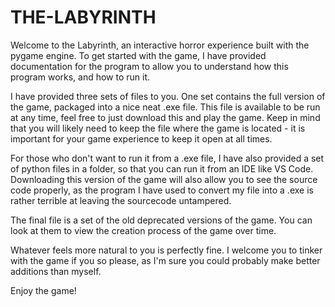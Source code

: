 # THE-LABYRINTH
Welcome to the Labyrinth, an interactive horror experience built with the pygame engine. To get started with the game, I have provided documentation for the program to allow you to understand how this program works, and how to run it.

I have provided three sets of files to you. One set contains the full version of the game, packaged into a nice neat .exe file. This file is available to be run at any time, feel free to just download this and play the game. Keep in mind that you will likely need to keep the file where the game is located - it is important for your game experience to keep it open at all times.

For those who don't want to run it from a .exe file, I have also provided a set of python files in a folder, so that you can run it from an IDE like VS Code. Downloading this version of the game will also allow you to see the source code properly, as the program I have used to convert my file into a .exe is rather terrible at leaving the sourcecode untampered.

The final file is a set of the old deprecated versions of the game. You can look at them to view the creation process of the game over time.

Whatever feels more natural to you is perfectly fine. I welcome you to tinker with the game if you so please, as I'm sure you could probably make better additions than myself.

Enjoy the game!
